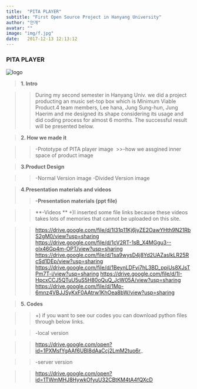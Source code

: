 ```yaml
---
title:  "PITA PLAYER"
subtitle: "First Open Source Project in Hanyang University"
author: "안개"
avatar: ""
image: "img/f.jpg"
date:   2017-12-13 12:13:12
---
```


### PITA PLAYER

![logo](img/logo.jpg)





>**1. Intro**
  
   >>During my second semester in Hanyang Univ. we did a project producting an music set-top box which is Minimum Viable Product.4 team members, Lee hana, Jung Sung-hun, Jung Haerim and me designed its shape considering its usage and did coding process for almost 6 months. The successful result will be presented below.

>**2. How we made it**
  
  >>-Prototype of PITA player
  >>image 
  >>-how we assgined inner space of product
  >>image 
  
>**3.Product Design**
  
   >>-Normal Version 
   >>image 
   >>-Divided Version
   >>image 
   
>**4.Presentation materials and videos**
  >>**-Presentation materials (ppt file)**
  
  >>**-Videos **
  >>+)I inserted some file links because these videos takes lots of memories that cannot be uploaded on this site.

  >>https://drive.google.com/file/d/1I31p11Kj6jyZE2OawYHth9N21RbS2gM0/view?usp=sharing
  >>https://drive.google.com/file/d/1cV2RT-1sB_X4MGgu3--olx46Gp4m-OPT/view?usp=sharing
  >>https://drive.google.com/file/d/1sa9wysD4j8Yd2UAZaslkLR25RcSd1DEp/view?usp=sharing
  >>https://drive.google.com/file/d/1BeynLDFvi7hL3BD_ppiUs8XJsTPm7T-i/view?usp=sharing
  >>https://drive.google.com/file/d/1I-HpcxCCJ5QTuU5uS5H80oQuQ_JcW05A/view?usp=sharing
  >>https://drive.google.com/file/d/1Mp-6mnz4VBJJSyKxF0AAtrw1KhOea8bW/view?usp=sharing

>**5. Codes**
 
   
>>+) if you want to see our codes you can download python files through below links.
   
   >>-local version
   
   >>https://drive.google.com/open?id=1PXMsfYgAAf6UBI8dAaCcj2LmM2tuo6r_
    
   
   >>-server version 
   
   >>https://drive.google.com/open?id=1TWmMHJ8HywkOfyuU32CBtKM4tA4fQXcD


